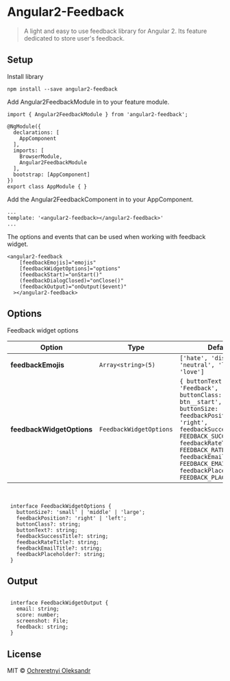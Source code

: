 # Angular2-Feedback

> A light and easy to use feedback library for Angular 2. Its feature dedicated to store user's feedback. 

## Setup

Install library

```shell
npm install --save angular2-feedback
```

Add Angular2FeedbackModule in to your feature module.
```shell
import { Angular2FeedbackModule } from 'angular2-feedback';

@NgModule({
  declarations: [
    AppComponent
  ],
  imports: [
    BrowserModule,
    Angular2FeedbackModule
  ],
  bootstrap: [AppComponent]
})
export class AppModule { }
```

Add the Angular2FeedbackComponent in to your AppComponent.

```shell
...
template: '<angular2-feedback></angular2-feedback>'
...
```

The options and events that can be used when working with feedback widget.

```shell
<angular2-feedback 
    [feedbackEmojis]="emojis"
    [feedbackWidgetOptions]="options"
    (feedbackStart)="onStart()"
    (feedbackDialogClosed)="onClose()"
    (feedbackOutput)="onOutput($event)"
  ></angular2-feedback>
```

## Options
   Feedback widget options
   
   Option | Type | Default
   ------------- | ------------- | ------------- 
   __feedbackEmojis__ | `Array<string>(5)` | `['hate', 'dislike', 'neutral', 'like', 'love']`
   __feedbackWidgetOptions__ | `FeedbackWidgetOptions` | `{ buttonText: 'Feedback', buttonClass: 'feedback-btn__start', buttonSize: 'medium', feedbackPosition: 'right', feedbackSuccessTitle:  FEEDBACK_SUCCESS_TITLE, feedbackRateTitle: FEEDBACK_RATE_TITLE, feedbackEmailTitle: FEEDBACK_EMAIL_TITLE, feedbackPlaceholder: FEEDBACK_PLACEHOLDER }`
 
   <br/>
     
   ```shell
    interface FeedbackWidgetOptions {
      buttonSize?: 'small' | 'middle' | 'large';
      feedbackPosition?: 'right' | 'left';
      buttonClass?: string;
      buttonText?: string;
      feedbackSuccessTitle?: string;
      feedbackRateTitle?: string;
      feedbackEmailTitle?: string;
      feedbackPlaceholder?: string;
    }
   ```

## Output

   ```shell
    
    interface FeedbackWidgetOutput {
      email: string;
      score: number;
      screenshot: File;
      feedback: string;
    }
   ```
  
## License
  
  MIT © [Ochreretnyi Oleksandr](mailto:ochierietnii@gmail.com)
